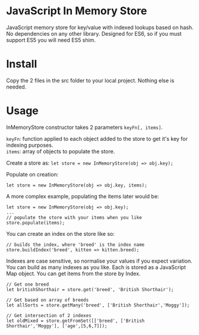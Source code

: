 # JavaScript In Memory Store
JavaScript memory store for key/value with indexed lookups based on hash.  No dependencies on any other library.  Designed for ES6, so if you must support ES5 you will need ES5 shim.

# Install
Copy the 2 files in the src folder to your local project.  Nothing else is needed.

# Usage
InMemoryStore constructor takes 2 parameters `keyFn[, items]`. 

`keyFn`: function applied to each object added to the store to get it's key for indexing purposes.  
`items`: array of objects to populate the store.

Create a store as:
`let store = new InMemoryStore(obj => obj.key);`

Populate on creation:

`let store = new InMemoryStore(obj => obj.key, items);`

A more complex example, populating the items later would be:

```
let store = new InMemoryStore(obj => obj.key);
...
// populate the store with your items when you like
store.populate(items);
```

You can create an index on the store like so:

```
// builds the index, where 'breed' is the index name
store.buildIndex('breed', kitten => kitten.breed);
```

Indexes are case sensitive, so normalise your values if you expect variation.  You can build as many indexes as you like.  Each is stored as a JavaScript Map object.  You can get items from the store by Index.
```
// Get one breed
let britishShorthair = store.get('breed', 'British Shorthair');

// Get based on array of breeds
let allSorts = store.getMany('breed', ['British Shorthair','Moggy']);

// Get intersection of 2 indexes
let oldMixed = store.getFromSet([['breed', ['British Shorthair','Moggy'], ['age',[5,6,7]]);
```
